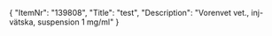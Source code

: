 {
  "ItemNr": "139808",
  "Title": "test",
  "Description": "Vorenvet vet., inj-vätska, suspension 1 mg/ml"
}